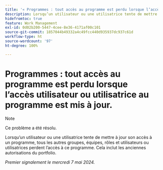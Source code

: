 ```yaml
---
title: '« Programmes : tout accès au programme est perdu lorsque l’accès de l’utilisateur ou l’utilisatrice au programme est mis à jour. »'
description: Lorsqu’un utilisateur ou une utilisatrice tente de mettre à jour son accès à un programme, tous les autres groupes, équipes, rôles et utilisateurs ou utilisatrices perdent l’accès à ce programme. Cela inclut les anciennes autorisations du portfolio.
hidefromtoc: true
feature: Work Management
exl-id: 0d02b200-5447-4cee-8e36-4171af00c101
source-git-commit: 1857044b49332a4c49fcc440d935937dc937c61d
workflow-type: ht
source-wordcount: '97'
ht-degree: 100%

---
```


# Programmes : tout accès au programme est perdu lorsque l’accès utilisateur ou utilisatrice au programme est mis à jour.

>[!NOTE]
>
>Ce problème a été résolu.

Lorsqu’un utilisateur ou une utilisatrice tente de mettre à jour son accès à un programme, tous les autres groupes, équipes, rôles et utilisateurs ou utilisatrices perdent l’accès à ce programme. Cela inclut les anciennes autorisations du portfolio.

_Premier signalement le mercredi 7 mai 2024._

